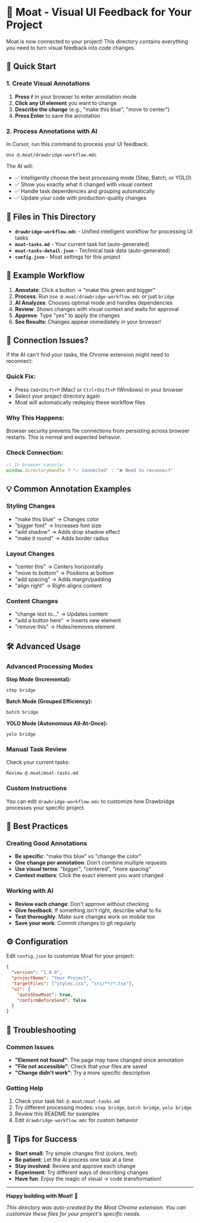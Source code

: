 # 🧭 Moat - Visual UI Feedback for Your Project

Moat is now connected to your project! This directory contains everything you need to turn visual feedback into code changes.

## 🚀 Quick Start

### 1. Create Visual Annotations
1. **Press `f`** in your browser to enter annotation mode
2. **Click any UI element** you want to change
3. **Describe the change** (e.g., "make this blue", "move to center")
4. **Press Enter** to save the annotation

### 2. Process Annotations with AI
In Cursor, run this command to process your UI feedback:
```
Use @.moat/drawbridge-workflow.mdc
```

The AI will:
- ✅ Intelligently choose the best processing mode (Step, Batch, or YOLO)
- ✅ Show you exactly what it changed with visual context
- ✅ Handle task dependencies and grouping automatically
- ✅ Update your code with production-quality changes

## 📁 Files in This Directory

- **`drawbridge-workflow.mdc`** - Unified intelligent workflow for processing UI tasks  
- **`moat-tasks.md`** - Your current task list (auto-generated)
- **`moat-tasks-detail.json`** - Technical task data (auto-generated)
- **`config.json`** - Moat settings for this project

## 🎯 Example Workflow

1. **Annotate**: Click a button → "make this green and bigger"
2. **Process**: Run `Use @.moat/drawbridge-workflow.mdc` or just `bridge`
3. **AI Analyzes**: Chooses optimal mode and handles dependencies
4. **Review**: Shows changes with visual context and waits for approval
5. **Approve**: Type "yes" to apply the changes
6. **See Results**: Changes appear immediately in your browser!

## 🔄 Connection Issues?

If the AI can't find your tasks, the Chrome extension might need to reconnect:

### **Quick Fix:**
- Press `Cmd+Shift+P` (Mac) or `Ctrl+Shift+P` (Windows) in your browser
- Select your project directory again
- Moat will automatically redeploy these workflow files

### **Why This Happens:**
Browser security prevents file connections from persisting across browser restarts. This is normal and expected behavior.

### **Check Connection:**
```javascript
// In browser console:
window.directoryHandle ? "✅ Connected" : "❌ Need to reconnect"
```

## 💡 Common Annotation Examples

### Styling Changes
- "make this blue" → Changes color
- "bigger font" → Increases font size  
- "add shadow" → Adds drop shadow effect
- "make it round" → Adds border radius

### Layout Changes
- "center this" → Centers horizontally
- "move to bottom" → Positions at bottom
- "add spacing" → Adds margin/padding
- "align right" → Right-aligns content

### Content Changes
- "change text to..." → Updates content
- "add a button here" → Inserts new element
- "remove this" → Hides/removes element

## 🛠 Advanced Usage

### Advanced Processing Modes
**Step Mode (Incremental):**
```
step bridge
```

**Batch Mode (Grouped Efficiency):**
```
batch bridge
```

**YOLO Mode (Autonomous All-At-Once):**
```
yolo bridge
```

### Manual Task Review
Check your current tasks:
```
Review @.moat/moat-tasks.md
```

### Custom Instructions
You can edit `drawbridge-workflow.mdc` to customize how Drawbridge processes your specific project.

## 🎨 Best Practices

### Creating Good Annotations
- **Be specific**: "make this blue" vs "change the color"
- **One change per annotation**: Don't combine multiple requests
- **Use visual terms**: "bigger", "centered", "more spacing"
- **Context matters**: Click the exact element you want changed

### Working with AI
- **Review each change**: Don't approve without checking
- **Give feedback**: If something isn't right, describe what to fix
- **Test thoroughly**: Make sure changes work on mobile too
- **Save your work**: Commit changes to git regularly

## ⚙️ Configuration

Edit `config.json` to customize Moat for your project:
```json
{
  "version": "1.0.0",
  "projectName": "Your Project",
  "targetFiles": ["styles.css", "src/**/*.tsx"],
  "ui": {
    "autoShowMoat": true,
    "confirmBeforeSend": false
  }
}
```

## 🐛 Troubleshooting

### Common Issues
- **"Element not found"**: The page may have changed since annotation
- **"File not accessible"**: Check that your files are saved
- **"Change didn't work"**: Try a more specific description

### Getting Help
1. Check your task list: `@.moat/moat-tasks.md`
2. Try different processing modes: `step bridge`, `batch bridge`, `yolo bridge`
3. Review this README for examples
4. Edit `drawbridge-workflow.mdc` for custom behavior

## 🌟 Tips for Success

- **Start small**: Try simple changes first (colors, text)
- **Be patient**: Let the AI process one task at a time
- **Stay involved**: Review and approve each change
- **Experiment**: Try different ways of describing changes
- **Have fun**: Enjoy the magic of visual → code transformation!

---

**Happy building with Moat!** 🎯

*This directory was auto-created by the Moat Chrome extension. You can customize these files for your project's specific needs.* 